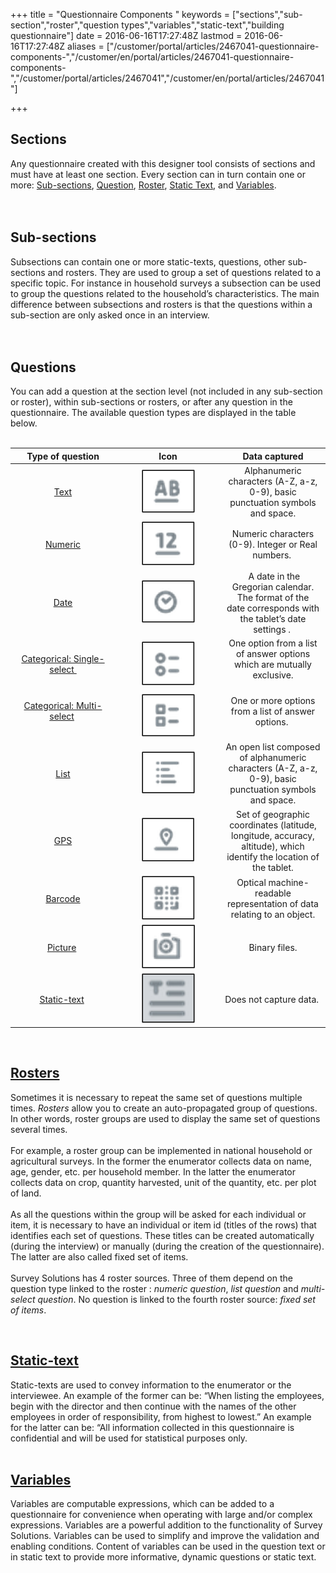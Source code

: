 ﻿+++
title = "Questionnaire Components "
keywords = ["sections","sub-section","roster","question types","variables","static-text","building questionnaire"]
date = 2016-06-16T17:27:48Z
lastmod = 2016-06-16T17:27:48Z
aliases = ["/customer/portal/articles/2467041-questionnaire-components-","/customer/en/portal/articles/2467041-questionnaire-components-","/customer/portal/articles/2467041","/customer/en/portal/articles/2467041"]

+++

Sections
--------

  
Any questionnaire created with this designer tool consists of sections
and must have at least one section. Every section can in turn contain
one or more: [Sub-sections](#subsection), [Question](#questions),
[Roster](#rosters), [Static Text](#static), and
[Variables](#variables).  
   
 

<span id="subsections"></span>Sub-sections
------------------------------------------

  
Subsections can contain one or more static-texts, questions, other
sub-sections and rosters. They are used to group a set of questions
related to a specific topic. For instance in household surveys a
subsection can be used to group the questions related to the household’s
characteristics. The main difference between subsections and rosters is
that the questions within a sub-section are only asked once in an
interview.  
   
 

<span id="questions"></span>Questions
-------------------------------------

  
You can add a question at the section level (not included in any
sub-section or roster), within sub-sections or rosters, or after any
question in the questionnaire. The available question types are
displayed in the table below.   
 

<table>
<colgroup>
<col style="width: 33%" />
<col style="width: 33%" />
<col style="width: 33%" />
</colgroup>
<thead>
<tr class="header">
<th style="text-align: center;"><strong>Type of question</strong></th>
<th style="text-align: center;"><strong>Icon</strong></th>
<th style="text-align: center;"><strong>Data captured</strong></th>
</tr>
</thead>
<tbody>
<tr class="odd">
<td style="text-align: center;"><a href="/questionnaire-designer/text-question">Text</a></td>
<td style="text-align: center;"><img src="images/643148.png" /></td>
<td style="text-align: center;">Alphanumeric characters (A-Z, a-z, 0-9), basic punctuation symbols and space.</td>
</tr>
<tr class="even">
<td style="text-align: center;"><a href="/questionnaire-designer/numeric-question">Numeric</a></td>
<td style="text-align: center;"><img src="images/643179.png" /></td>
<td style="text-align: center;">Numeric characters (0-9). Integer or Real numbers. </td>
</tr>
<tr class="odd">
<td style="text-align: center;"><a href="/questionnaire-designer/date-question">Date</a></td>
<td style="text-align: center;"><img src="images/643186.png" /></td>
<td style="text-align: center;"><div>
<strong> </strong>A date in the Gregorian calendar.<br />
The format of the date corresponds with the tablet’s date settings . 
</div></td>
</tr>
<tr class="even">
<td style="text-align: center;"><a href="/questionnaire-designer/categorical-single-select-question">Categorical: Single-select </a></td>
<td style="text-align: center;"><img src="images/643199.png" /></td>
<td style="text-align: center;">One option from a list of answer options which are mutually exclusive.<br />
 </td>
</tr>
<tr class="odd">
<td style="text-align: center;"><a href="/questionnaire-designer/categorical-multi-select-question">Categorical: Multi-select</a> <br />
 </td>
<td style="text-align: center;"><img src="images/643203.png" /></td>
<td style="text-align: center;">One or more options from a list of answer options. <br />
 </td>
</tr>
<tr class="even">
<td style="text-align: center;"><a href="/questionnaire-designer/list-question">List</a></td>
<td style="text-align: center;"><img src="images/643209.png" /></td>
<td style="text-align: center;">An open list composed of alphanumeric characters (A-Z, a-z, 0-9), basic punctuation symbols and space.</td>
</tr>
<tr class="odd">
<td style="text-align: center;"><a href="/questionnaire-designer/gps-question">GPS</a></td>
<td style="text-align: center;"><img src="images/643211.png" /></td>
<td style="text-align: center;">Set of geographic coordinates (latitude, longitude, accuracy, altitude), which identify the location of the tablet.</td>
</tr>
<tr class="even">
<td style="text-align: center;"><a href="/questionnaire-designer/barcode-question">Barcode</a></td>
<td style="text-align: center;"><img src="images/643214.png" /></td>
<td style="text-align: center;">Optical machine-readable representation of data relating to an object.</td>
</tr>
<tr class="odd">
<td style="text-align: center;"><a href="/questionnaire-designer/picture-question">Picture</a> </td>
<td style="text-align: center;"><img src="images/643216.png" /></td>
<td style="text-align: center;">Binary files.</td>
</tr>
<tr class="even">
<td style="text-align: center;"><a href="/questionnaire-designer/static-text">Static-text</a> </td>
<td style="text-align: center;"><img src="images/643217.png" /></td>
<td style="text-align: center;">Does not capture data. </td>
</tr>
</tbody>
</table>

 

<a href="/questionnaire-designer/rosters" id="rosters">Rosters</a>
------------------------------------------------------------------

  
Sometimes it is necessary to repeat the same set of questions multiple
times. *Rosters* allow you to create an auto-propagated group of
questions. In other words, roster groups are used to display the same
set of questions several times.  
   
For example, a roster group can be implemented in national household or
agricultural surveys. In the former the enumerator collects data on
name, age, gender, etc. per household member. In the latter the
enumerator collects data on crop, quantity harvested, unit of the
quantity, etc. per plot of land.  
   
As all the questions within the group will be asked for each individual
or item, it is necessary to have an individual or item id (titles of the
rows) that identifies each set of questions. These titles can be created
automatically (during the interview) or manually (during the creation of
the questionnaire). The latter are also called fixed set of items.  
   
Survey Solutions has 4 roster sources. Three of them depend on the
question type linked to the roster : *numeric question*, *list
question* and *multi-select question*. No question is linked to the
fourth roster source: *fixed set of items*.  
  
 

<a href="/questionnaire-designer/static-text" id="static">Static-text</a>
-------------------------------------------------------------------------

  
Static-texts are used to convey information to the enumerator or the
interviewee. An example of the former can be: “When listing the
employees, begin with the director and then continue with the names of
the other employees in order of responsibility, from highest to lowest.”
An example for the latter can be: “All information collected in this
questionnaire is confidential and will be used for statistical purposes
only.  
 

  <a href="/questionnaire-designer/variables" id="variables">Variables</a>
-------------------------------------------------------------------------

  
Variables are computable expressions, which can be added to a
questionnaire for convenience when operating with large and/or complex
expressions. Variables are a powerful addition to the functionality of
Survey Solutions. Variables can be used to simplify and improve the
validation and enabling conditions. Content of variables can be used in
the question text or in static text to provide more informative, dynamic
questions or static text.
